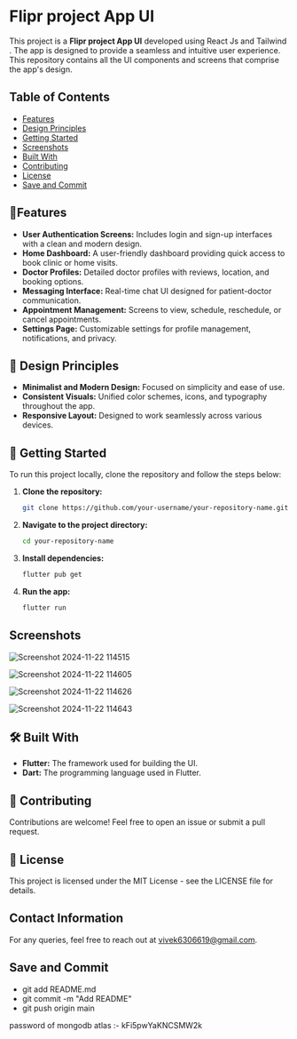 
# Flipr project App UI

This project is a **Flipr project App UI** developed using React Js and Tailwind . The app is designed to provide a seamless and intuitive user experience. This repository contains all the UI components and screens that comprise the app's design.


## Table of Contents
- [Features](#features)
- [Design Principles](#DesignPrinciples)
- [Getting Started](#GettingStarted)
- [Screenshots](#screenshots)
- [Built With](#BuiltWith)
- [Contributing](#Contributing)
- [License](#license)
- [Save and Commit](#SaveandCommit)

## 📱Features

- **User Authentication Screens:** Includes login and sign-up interfaces with a clean and modern design.
- **Home Dashboard:** A user-friendly dashboard providing quick access to book clinic or home visits.
- **Doctor Profiles:** Detailed doctor profiles with reviews, location, and booking options.
- **Messaging Interface:** Real-time chat UI designed for patient-doctor communication.
- **Appointment Management:** Screens to view, schedule, reschedule, or cancel appointments.
- **Settings Page:** Customizable settings for profile management, notifications, and privacy.


## 🎨 Design Principles
- **Minimalist and Modern Design:** Focused on simplicity and ease of use.
- **Consistent Visuals:** Unified color schemes, icons, and typography throughout the app.
- **Responsive Layout:** Designed to work seamlessly across various devices.


## 🚀 Getting Started

To run this project locally, clone the repository and follow the steps below:

1. **Clone the repository:**
   ```bash
   git clone https://github.com/your-username/your-repository-name.git
   ```
2. **Navigate to the project directory:**
   ```bash
   cd your-repository-name
   ```
3. **Install dependencies:**
   ```bash
   flutter pub get
   ```
4. **Run the app:**
   ```bash
   flutter run
   ```

    
## Screenshots

![Screenshot 2024-11-22 114515](https://github.com/user-attachments/assets/1b013123-0d74-4963-b400-bbf1a291f0db)


![Screenshot 2024-11-22 114605](https://github.com/user-attachments/assets/8e1aad9b-4eec-4bed-a294-631dbcbb7424)


![Screenshot 2024-11-22 114626](https://github.com/user-attachments/assets/73795a12-1210-400a-85cd-f0b6a347629f)


![Screenshot 2024-11-22 114643](https://github.com/user-attachments/assets/3a30fa2b-5cf3-4a8d-96c0-8b4204f6839b)




## 🛠️ Built With

- **Flutter:** The framework used for building the UI.
- **Dart:** The programming language used in Flutter.


## 🤝 Contributing

Contributions are welcome! Feel free to open an issue or submit a pull request.


## 📄 License

This project is licensed under the MIT License - see the LICENSE file for details.


## Contact Information

For any queries, feel free to reach out at vivek6306619@gmail.com.

## Save and Commit

- git add README.md
- git commit -m "Add README"
- git push origin main

password of mongodb atlas :- kFi5pwYaKNCSMW2k
